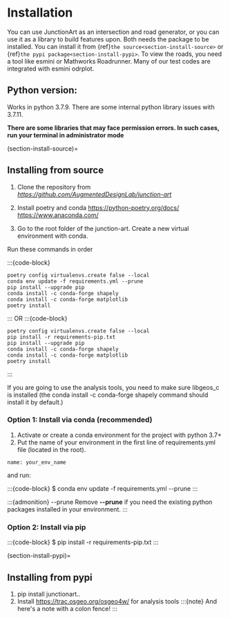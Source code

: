 # Installation

You can use JunctionArt as an intersection and road generator, or you can use it as a library to build features upon. Both needs the package to be installed. You can install it from {ref}`the source<section-install-source>` or {ref}`the pypi package<section-install-pypi>`. To view the roads, you need a tool like esmini or Mathworks Roadrunner. Many of our test codes are integrated with esmini odrplot.

## Python version:
Works in python 3.7.9. There are some internal python library issues with 3.7.11.

**There are some libraries that may face permission errors. In such cases, run your terminal in administrator mode**

(section-install-source)=
## Installing from source

1. Clone the repository from *https://github.com/AugmentedDesignLab/junction-art*

2. Install poetry and conda
https://python-poetry.org/docs/ 
https://www.anaconda.com/

3. Go to the root folder of the junction-art. Create a new virtual environment with conda.

Run these commands in order

:::{code-block}

    poetry config virtualenvs.create false --local
    conda env update -f requirements.yml --prune
    pip install --upgrade pip
    conda install -c conda-forge shapely
    conda install -c conda-forge matplotlib
    poetry install
:::
OR 
:::{code-block}

    poetry config virtualenvs.create false --local
    pip install -r requirements-pip.txt
    pip install --upgrade pip
    conda install -c conda-forge shapely
    conda install -c conda-forge matplotlib
    poetry install
:::


If you are going to use the analysis tools, you need to make sure libgeos_c is installed (the conda install -c conda-forge shapely command should install it by default.)


### Option 1: Install via conda (recommended)
1. Activate or create a conda environment for the project with python 3.7+
2. Put the name of your environment in the first line of requirements.yml file (located in the root).

```
name: your_env_name
```

and run:

:::{code-block}
$ conda env update -f requirements.yml --prune
:::

:::{admonition} --prune
Remove **--prune** if you need the existing python packages installed in your environment.
:::


### Option 2: Install via pip

:::{code-block}
$ pip install -r requirements-pip.txt
:::

(section-install-pypi)=
## Installing from pypi

1. pip install junctionart..
2. Install https://trac.osgeo.org/osgeo4w/ for analysis tools
:::{note}
And here's a note with a colon fence!
:::

